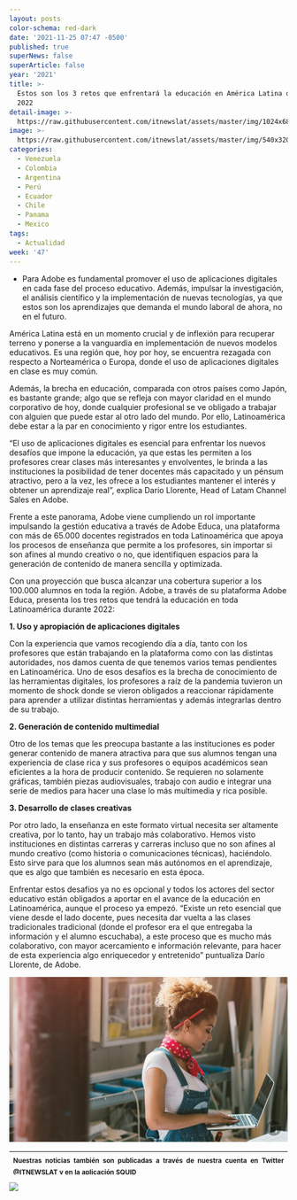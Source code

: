 ```yaml
---
layout: posts
color-schema: red-dark
date: '2021-11-25 07:47 -0500'
published: true
superNews: false
superArticle: false
year: '2021'
title: >-
  Estos son los 3 retos que enfrentará la educación en América Latina durante
  2022
detail-image: >-
  https://raw.githubusercontent.com/itnewslat/assets/master/img/1024x680/Educacion-a-Distancia-g.jpg
image: >-
  https://raw.githubusercontent.com/itnewslat/assets/master/img/540x320/Educacion-a-Distancia-p.jpg
categories:
  - Venezuela
  - Colombia
  - Argentina
  - Perú
  - Ecuador
  - Chile
  - Panama
  - Mexico
tags:
  - Actualidad
week: '47'
---
```

- Para Adobe es fundamental promover el uso de aplicaciones digitales en cada fase del proceso educativo. Además, impulsar la investigación, el análisis científico y la implementación de nuevas tecnologías, ya que estos son los aprendizajes que demanda el mundo laboral de ahora, no en el futuro.

América Latina está en un momento crucial y de inflexión para recuperar terreno y ponerse a la vanguardia en implementación de nuevos modelos educativos. Es una región que, hoy por hoy, se encuentra rezagada con respecto a Norteamérica o Europa, donde el uso de aplicaciones digitales en clase es muy común.

Además, la brecha en educación, comparada con otros países como Japón, es bastante grande; algo que se refleja con mayor claridad en el mundo corporativo de hoy, donde cualquier profesional se ve obligado a trabajar con alguien que puede estar al otro lado del mundo. Por ello, Latinoamérica debe estar a la par en conocimiento y rigor entre los estudiantes.

“El uso de aplicaciones digitales es esencial para enfrentar los nuevos desafíos que impone la educación, ya que estas les permiten a los profesores crear clases más interesantes y envolventes, le brinda a las instituciones la posibilidad de tener docentes más capacitado y un pénsum atractivo, pero a la vez, les ofrece a los estudiantes mantener el interés y obtener un aprendizaje real”, explica Dario Llorente, Head of Latam Channel Sales en Adobe. 

Frente a este panorama, Adobe viene cumpliendo un rol importante impulsando la gestión educativa a través de Adobe Educa, una plataforma con más de 65.000 docentes registrados en toda Latinoamérica que apoya los procesos de enseñanza que permite a los profesores, sin importar si son afines al mundo creativo o no, que identifiquen espacios para la generación de contenido de manera sencilla y optimizada. 

Con una proyección que busca alcanzar una cobertura superior a los 100.000 alumnos en toda la región. Adobe, a través de su plataforma Adobe Educa, presenta los tres retos que tendrá la educación en toda Latinoamérica durante 2022:   

**1.	Uso y apropiación de aplicaciones digitales**

Con la experiencia que vamos recogiendo día a día, tanto con los profesores que están trabajando en la plataforma como con las distintas autoridades, nos damos cuenta de que tenemos varios temas pendientes en Latinoamérica. Uno de esos desafíos es la brecha de conocimiento de las herramientas digitales, los profesores a raíz de la pandemia tuvieron un momento de shock donde se vieron obligados a reaccionar rápidamente para aprender a utilizar distintas herramientas y además integrarlas dentro de su trabajo.

**2.	Generación de contenido multimedial**

Otro de los temas que les preocupa bastante a las instituciones es poder generar contenido de manera atractiva para que sus alumnos tengan una experiencia de clase rica y sus profesores o equipos académicos sean eficientes a la hora de producir contenido. Se requieren no solamente gráficas, también piezas audiovisuales, trabajo con audio e integrar una serie de medios para hacer una clase lo más multimedia y rica posible.

**3.	Desarrollo de clases creativas**

Por otro lado, la enseñanza en este formato virtual necesita ser altamente creativa, por lo tanto, hay un trabajo más colaborativo. Hemos visto instituciones en distintas carreras y carreras incluso que no son afines al mundo creativo (como historia o comunicaciones técnicas), haciéndolo. Esto sirve para que los alumnos sean más autónomos en el aprendizaje, que es algo que también es necesario en esta época.

Enfrentar estos desafíos ya no es opcional y todos los actores del sector educativo están obligados a aportar en el avance de la educación en Latinoamérica, aunque el proceso ya empezó. “Existe un reto esencial que viene desde el lado docente, pues necesita dar vuelta a las clases tradicionales tradicional (donde el profesor era el que entregaba la información y el alumno escuchaba), a este proceso que es mucho más colaborativo, con mayor acercamiento e información relevante, para hacer de esta experiencia algo enriquecedor y entretenido” puntualiza Darío Llorente, de Adobe.

![](https://raw.githubusercontent.com/itnewslat/assets/master/img/540x320/Educacion-a-Distancia-p.jpg)

<table style="height: 42px;" width="569">
<tbody>
<tr>
<td style="text-align: justify;"><sub><strong>Nuestras noticias también son publicadas a través de nuestra cuenta en Twitter <a href="https://twitter.com/itnewslat?lang=es">@ITNEWSLAT</a> y en la aplicación <a href="https://squidapp.co/en/">SQUID</a></strong></sub></td>
</tr>
</tbody>
</table>

<img src="https://tracker.metricool.com/c3po.jpg?hash=56f88a41e39ab42c063cc51676587a04"/>